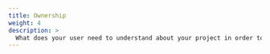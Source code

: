 ```yaml
---
title: Ownership
weight: 4
description: >
  What does your user need to understand about your project in order to use it - or potentially contribute to it?
---
```

